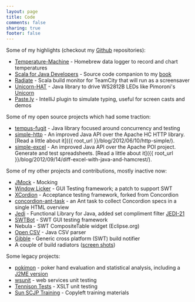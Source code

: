 ```yaml
---
layout: page
title: Code
comments: false
sharing: true
footer: false
---
```

Some of my highlights (checkout my [Github](https://github.com/tobyweston?tab=repositories) repositories):

* [Temperature-Machine](http://temperature-machine.com) - Homebrew data logger to record and chart temperatures
* [Scala for Java Developers](https://github.com/tobyweston/learn-scala-java-devs) - Source code companion to my [book](https://www.apress.com/gp/book/9781484231074)
* [Radiate](https://github.com/tobyweston/radiate) - Scala build monitor for TeamCity that will run as a screensaver
* [Unicorn-HAT](https://github.com/tobyweston/unicorn-hat) - Java library to drive WS2812B LEDs like Pimoroni's [Unicorn](https://shop.pimoroni.com/products/unicorn-hat)
* [Paste.ly](https://github.com/tobyweston/paste.ly) - IntelliJ plugin to simulate typing, useful for screen casts and demos


Some of my open source projects which had some traction:

* [tempus-fugit](http://tempusfugitlibrary.org/) - Java library focused around concurrency and testing
* [simple-http](https://github.com/tobyweston/simple-http) - An improved Java API over the Apache HC HTTP library. [Read a little about it]({{ root_url }}/blog/2012/06/10/http-simple/).
* [simple-excel](https://github.com/tobyweston/simple-excel) - An improved Java API over the Apache POI project. Generate and test spreadsheets. [Read a little about it]({{ root_url }}/blog/2012/09/14/diff-excel-with-java-and-hamcrest/).


Some of my other projects and contributions, mostly inactive now:

* [JMock](https://github.com/jmock-developers/) - Mocking
* [Window Licker](http://code.google.com/p/windowlicker/) - GUI Testing framework; a patch to support SWT
* [XCordion](http://code.google.com/p/xcordion/) - Acceptance testing framework, forked from Concordion
* [concordion-ant-task](http://badrobot.googlecode.com/svn/trunk/bad.robot/concordion-ant-task/manual/Overview.html) - an Ant task to collect Concordion specs in a single HTML overview
* [Jedi](http://jedi.codehaus.org/) - Functional Library for Java, added set compliment filter [JEDI-21](http://jira.codehaus.org/browse/JEDI-21)
* [SWTBot](http://www.eclipse.org/swtbot/) - SWT GUI testing framework
* Nebula - SWT CompositeTable widget (Eclipse.org)
* [Open CSV](http://opencsv.sourceforge.net/) - Java CSV parser
* [Gibble](http://code.google.com/p/gibble) - Generic cross platform (SWT) build notifier
* A couple of build radiators ([screen shots](builds.html))

Some legacy projects:

* [pokimon](http://sourceforge.net/projects/pokimon) - poker hand evaluation and statistical analysis, including a [J2ME version](pokimon.html)
* [wsunit](https://wsunit.dev.java.net/) - web services unit testing
* [Tennison Tests](http://tennison-tests.sourceforge.net/index.html) - XSLT unit testing
* [Sun SCJP Training](http://sourceforge.net/projects/scjp-course) - Copyleft training materials
